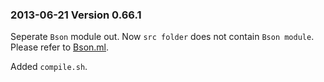 ### 2013-06-21 Version 0.66.1

Seperate `Bson` module out. Now `src folder` does not contain `Bson module`. Please refer to [Bson.ml](http://massd.github.io/bson/). 

Added `compile.sh`.
